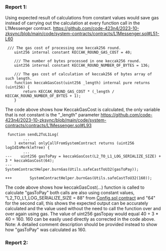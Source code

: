 ### Report 1:
Using expected result of calculations from constant values would save gas instead of carrying out the calculation at every function call in the L1Messenger contract.
https://github.com/code-423n4/2023-10-zksync/blob/main/code/system-contracts/contracts/L1Messenger.sol#L51-L60
```solidity
 /// The gas cost of processing one keccak256 round.
    uint256 internal constant KECCAK_ROUND_GAS_COST = 40;

    /// The number of bytes processed in one keccak256 round.
    uint256 internal constant KECCAK_ROUND_NUMBER_OF_BYTES = 136;

    /// The gas cost of calculation of keccak256 of bytes array of such length.
    function keccakGasCost(uint256 _length) internal pure returns (uint256) {
        return KECCAK_ROUND_GAS_COST * (_length / KECCAK_ROUND_NUMBER_OF_BYTES + 1);
    }
```
The code above shows how KeccakGasCost is calculated, the only variable that is not constant is the "_length" parameter
https://github.com/code-423n4/2023-10-zksync/blob/main/code/system-contracts/contracts/L1Messenger.sol#L93
```solidity
 function sendL2ToL1Log(
        ...
    ) external onlyCallFromSystemContract returns (uint256 logIdInMerkleTree) {
        ...
---    uint256 gasToPay = keccakGasCost(L2_TO_L1_LOG_SERIALIZE_SIZE) + 3 * keccakGasCost(64);
---        SystemContractHelper.burnGas(Utils.safeCastToU32(gasToPay));

+++        SystemContractHelper.burnGas(Utils.safeCastToU32(160));
```
The code above shows how keccakGasCost(...) function is called to calculate "gasToPay" both calls are also using constant values, "L2_TO_L1_LOG_SERIALIZE_SIZE = 88" from [Config.sol contract](https://github.com/code-423n4/2023-10-zksync/blob/main/code/contracts/ethereum/contracts/zksync/Config.sol#L11) and "64" for the second call, this shows the expected output can be accurately calculated and the value used without the need to call the function over and over again using gas.
The value of uint256 gasTopay would equal 40 + 3 * 40 = 160.
160 can be easily used directly as corrected in the code above.
Note: A detailed comment description should be provided instead to show how "gasToPay" was calculated as 160.
###  Report 2:

